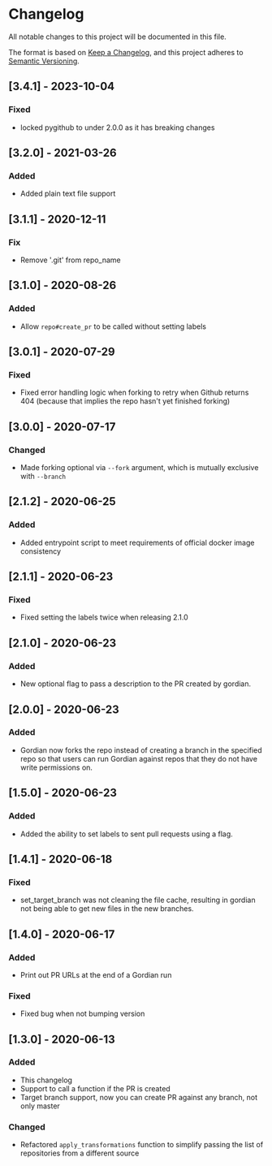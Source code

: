 # Changelog
All notable changes to this project will be documented in this file.

The format is based on [Keep a Changelog](https://keepachangelog.com),
and this project adheres to [Semantic Versioning](https://semver.org).

## [3.4.1] - 2023-10-04
### Fixed
- locked pygithub to under 2.0.0 as it has breaking changes

## [3.2.0] - 2021-03-26
### Added
- Added plain text file support

## [3.1.1] - 2020-12-11
### Fix
- Remove '.git' from repo_name

## [3.1.0] - 2020-08-26
### Added
- Allow `repo#create_pr` to be called without setting labels

## [3.0.1] - 2020-07-29
### Fixed
- Fixed error handling logic when forking to retry when Github returns 404 (because that implies the repo hasn't yet finished forking)

## [3.0.0] - 2020-07-17
### Changed
- Made forking optional via `--fork` argument, which is mutually exclusive with `--branch`

## [2.1.2] - 2020-06-25
### Added
 - Added entrypoint script to meet requirements of official docker image consistency

## [2.1.1] - 2020-06-23
### Fixed
- Fixed setting the labels twice when releasing 2.1.0

## [2.1.0] - 2020-06-23
### Added
- New optional flag to pass a description to the PR created by gordian.

## [2.0.0] - 2020-06-23
### Added
- Gordian now forks the repo instead of creating a branch in the specified repo so that users can run Gordian against repos that they do not have write permissions on.

## [1.5.0] - 2020-06-23
### Added
- Added the ability to set labels to sent pull requests using a flag.

## [1.4.1] - 2020-06-18
### Fixed
- set_target_branch was not cleaning the file cache, resulting in gordian not being able to get new files in the new branches.

## [1.4.0] - 2020-06-17
### Added
- Print out PR URLs at the end of a Gordian run
### Fixed
- Fixed bug when not bumping version

## [1.3.0] - 2020-06-13
### Added
- This changelog
- Support to call a function if the PR is created
- Target branch support, now you can create PR against any branch, not only master
### Changed
- Refactored `apply_transformations` function to simplify passing the list of repositories from a different source

